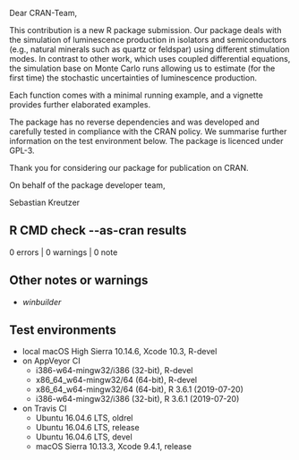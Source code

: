 Dear CRAN-Team, 

This contribution is a new R package submission. Our package deals with the simulation of 
luminescence production in isolators and semiconductors (e.g., natural minerals such as quartz 
or feldspar) using different stimulation modes. In contrast to other work, which uses coupled 
differential equations, the simulation base on Monte Carlo runs allowing us to estimate 
(for the first time) the stochastic uncertainties of luminescence production. 

Each function comes with a minimal running example, and a vignette provides further elaborated examples. 

The package has no reverse dependencies and was developed and carefully tested in compliance 
with the CRAN policy. We summarise further information on the test environment below. 
The package is licenced under GPL-3. 

Thank you for considering our package for publication on CRAN. 

On behalf of the package developer team, 

Sebastian Kreutzer

## R CMD check --as-cran results

0 errors | 0 warnings | 0 note

## Other notes or warnings

* *winbuilder* 

## Test environments
* local macOS High Sierra 10.14.6, Xcode 10.3, R-devel
* on AppVeyor CI
    * i386-w64-mingw32/i386 (32-bit), R-devel
    * x86_64_w64-mingw32/64 (64-bit), R-devel
    * x86_64_w64-mingw32/64 (64-bit), R 3.6.1 (2019-07-20)
    * i386-w64-mingw32/i386 (32-bit), R 3.6.1 (2019-07-20)
* on Travis CI
    * Ubuntu 16.04.6 LTS, oldrel
    * Ubuntu 16.04.6 LTS, release
    * Ubuntu 16.04.6 LTS, devel
    * macOS Sierra 10.13.3, Xcode 9.4.1, release
